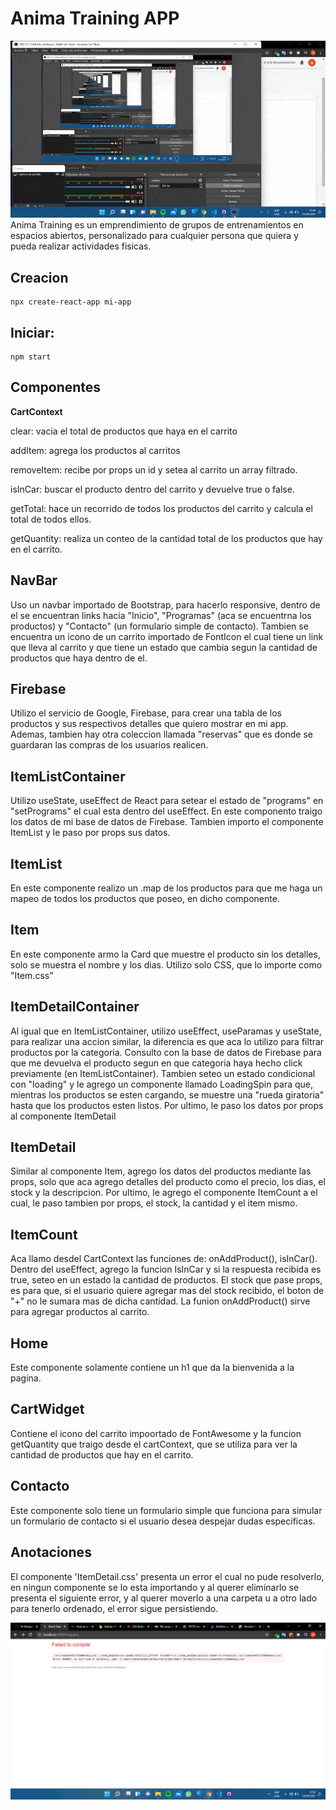 # Anima Training APP

![AnimaAPP](./src/gif/animaAPPok.gif)
Anima Training es un emprendimiento de grupos de entrenamientos en espacios abiertos, personalizado para cualquier persona que quiera y pueda realizar actividades fisicas.


## Creacion
    npx create-react-app mi-app
## Iniciar:
    npm start


## **Componentes**

**CartContext**

clear: vacia el total de productos que haya en el carrito

addItem: agrega los productos al carritos

removeItem: recibe por props un id y setea al carrito un array filtrado.

isInCar: buscar el producto dentro del carrito y devuelve true o false.

getTotal: hace un recorrido de todos los productos del carrito y calcula el total de todos ellos.

getQuantity: realiza un conteo de la cantidad total de los productos que hay en el carrito.

## NavBar

Uso un navbar importado de Bootstrap, para hacerlo responsive, dentro de el se encuentran links hacia "Inicio", "Programas" (aca se encuentrna los productos) y "Contacto" (un formulario simple de contacto). Tambien se encuentra un icono de un carrito importado de FontIcon el cual tiene un link que lleva al carrito y que tiene un estado que cambia segun la cantidad de productos que haya dentro de el.

## Firebase

Utilizo el servicio de Google, Firebase, para crear una tabla de los productos y sus respectivos detalles que quiero mostrar en mi app. Ademas, tambien hay otra coleccion llamada "reservas" que es donde se guardaran las compras de los usuarios realicen. 

## ItemListContainer

Utilizo useState, useEffect de React para setear el estado de "programs" en "setPrograms" el cual esta dentro del useEffect.
En este componento traigo los datos de mi base de datos de Firebase. 
Tambien importo el componente ItemList y le paso por props sus datos.

## ItemList

En este componente realizo un .map de los productos para que me haga un mapeo de todos los productos que poseo, en dicho componente.

## Item

En este componente armo la Card que muestre el producto sin los detalles, solo se muestra el nombre y los dias. Utilizo solo CSS, que lo importe como "Item.css"


## ItemDetailContainer

Al igual que en ItemListContainer, utilizo useEffect, useParamas y useState, para realizar una accion similar, la diferencia es que aca lo utilizo para filtrar productos por la categoria. Consulto con la base de datos de Firebase para que me devuelva el producto segun en que categoria haya hecho click previamente (en ItemListContainer). Tambien seteo un estado condicional con "loading" y le agrego un componente llamado LoadingSpin para que, mientras los productos se esten cargando, se muestre una "rueda giratoria" hasta que los productos esten listos. Por ultimo, le paso los datos por props al componente ItemDetail

## ItemDetail

Similar al componente Item, agrego los datos del productos mediante las props, solo que aca agrego detalles del producto como el precio, los dias, el stock y la descripcion. Por ultimo, le agrego el componente ItemCount a el cual, le paso tambien por props, el stock, la cantidad y el item mismo.

## ItemCount

Aca llamo desdel CartContext las funciones de: onAddProduct(), isInCar().
Dentro del useEffect, agrego la funcion IsInCar y si la respuesta recibida es true, seteo en un estado la cantidad de productos. 
El stock que pase props, es para que, si el usuario quiere agregar mas del stock recibido, el boton de "+" no le sumara mas de dicha cantidad.
La funion onAddProduct() sirve para agregar productos al carrito.

## Home

Este componente solamente contiene un h1 que da la bienvenida a la pagina.

## CartWidget

Contiene el icono del carrito impoortado de FontAwesome y la funcion getQuantity que traigo desde el cartContext, que se utiliza para ver la cantidad de productos que hay en el carrito.

## Contacto

Este componente solo tiene un formulario simple que funciona para simular un formulario de contacto si el usuario desea despejar dudas especificas.

## Anotaciones

El componente 'ItemDetail.css' presenta un error el cual no pude resolverlo, en ningun componente se lo esta importando y al querer eliminarlo se presenta el siguiente error, y al querer moverlo a una carpeta u a otro lado para tenerlo ordenado, el error sigue persistiendo. 

![AnimaAPP](./src/error/errorCSS.png)










